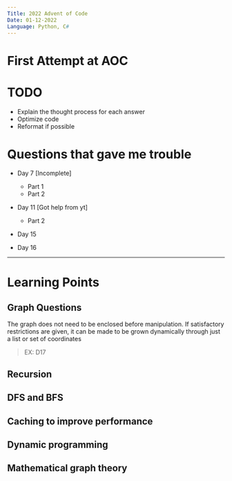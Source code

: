 ```yaml
---
Title: 2022 Advent of Code
Date: 01-12-2022
Language: Python, C#
---
```


# First Attempt at AOC

# TODO
- Explain the thought process for each answer
- Optimize code
- Reformat if possible

# Questions that gave me trouble
- Day 7 [Incomplete]
    - Part 1
    - Part 2

- Day 11 [Got help from yt]
    - Part 2

- Day 15

- Day 16

---

# Learning Points

## Graph Questions
The graph does not need to be enclosed before manipulation. If satisfactory restrictions are given, it can be made to be grown dynamically through just a list or set of coordinates

> EX: D17

## Recursion

## DFS and BFS

## Caching to improve performance

## Dynamic programming

## Mathematical graph theory
